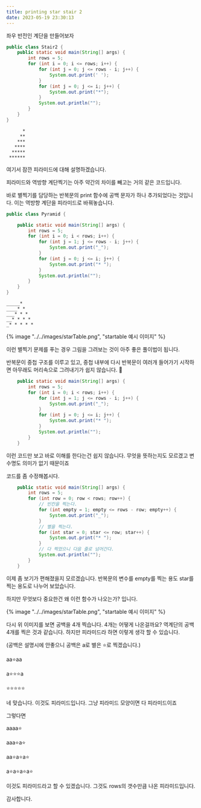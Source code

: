 ```yaml
---
title: printing star stair 2
date: 2023-05-19 23:30:13
---
```


좌우 반전인 계단을 만들어보자

```java
public class Stair2 {
	public static void main(String[] args) {
		int rows = 5;
		for (int i = 0; i <= rows; i++) {
			for (int j = 0; j <= rows - i; j++) {
				System.out.print(' ');
			}
			for (int j = 0; j <= i; j++) {
				System.out.print("*");
			}
			System.out.println("");
		}
	}
}
```

```shell
      *
     **
    ***
   ****
  *****
 ******
```


여기서 잠깐 피라미드에 대해 설명하겠습니다.

피라미드와 역방향 계단찍기는 아주 약간의 차이를 빼고는 거의 같은 코드입니다.

바로 별찍기를 담당하는 반복문의 print 함수에 공백 문자가 하나 추가되었다는 것입니다.
이는 역방향 계단을 피라미드로 바꿔놓습니다.

```java
public class Pyramid {

	public static void main(String[] args) {
		int rows = 5;
		for (int i = 0; i < rows; i++) {
			for (int j = 1; j <= rows - i; j++) {
				System.out.print("_");
			}
			for (int j = 0; j <= i; j++) {
				System.out.print("* ");
			}
			System.out.println("");
		}
	}
}
```

```
_____* 
____* * 
___* * * 
__* * * * 
_* * * * * 
```

{% image "../../images/starTable.png", "startable 예시 이미지" %}

이런 별찍기 문제를 푸는 경우 그림을 그려보는 것이 아주 좋은 풀이법이 됩니다.


반복문이 중첩 구조를 이루고 있고, 
중첩 내부에 다시 반복문이 여러개 들어가기 시작하면 아무래도 머리속으로 
그려내기가 쉽지 않습니다. 🤯

```java
	public static void main(String[] args) {
		int rows = 5;
		for (int i = 0; i < rows; i++) {
			for (int j = 1; j <= rows - i; j++) {
				System.out.print("_");
			}
			for (int j = 0; j <= i; j++) {
				System.out.print("* ");
			}
			System.out.println("");
		}
	}

```
이런 코드만 보고 바로 이해를 한다는건 쉽지 않습니다.
무엇을 뜻하는지도 모르겠고 변수명도 의미가 없기 때문이죠

코드를 좀 수정해봅시다.

```java
	public static void main(String[] args) {
		int rows = 5;
		for (int row = 0; row < rows; row++) {
			// 빈칸을 찍는다.
			for (int empty = 1; empty <= rows - row; empty++) {
				System.out.print("_");
			}
			// 별을 찍는다.
			for (int star = 0; star <= row; star++) {
				System.out.print("* ");
			}
			// 다 찍었으니 다음 줄로 넘어간다.
			System.out.println("");
		}
	}
```
이제 좀 보기가 편해졌을지 모르겠습니다. 반복문의 변수를 empty를 찍는 용도
star를 찍는 용도로 나누어 보았습니다.

하지만 무엇보다 중요한건 왜 이런 함수가 나오는가? 입니다. 


{% image "../../images/starTable.png", "startable 예시 이미지" %}

다시 위 이미지를 보면 공백을 4개 찍습니다. 
4개는 어떻게 나온걸까요? 역계단의 공백 4개를 찍은 것과 같습니다.
하지만 피라미드라 하면 이렇게 생각 할 수 있습니다.

(공백은 설명시에 안좋으니 공백은 a로 별은 ⭐️로 찍겠습니다.)

aa⭐️aa

a⭐️⭐️⭐️a

⭐️⭐️⭐️⭐️⭐️

네 맞습니다. 이것도 피라미드입니다. 그냥 피라미드 모양이면 다 피라미드이죠

그렇다면

aaaa⭐️ 

aaa⭐️a⭐️ 

aa⭐️a⭐️a⭐️

a⭐️a⭐️a⭐️a⭐️

이것도 피라미드라고 할 수 있겠습니다.
그것도 rows의 갯수만큼 나온 피라미드입니다.

감사합니다.